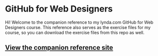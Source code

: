 GitHub for Web Designers
========================

Hi! Welcome to the companion reference to my lynda.com GitHub for Web Designers course. This reference also serves as the exercise files for my course, so you can download the exercise files from this repo as well.

## [View the companion reference site](https://timusz.github.io/github-for-web-designers/)

